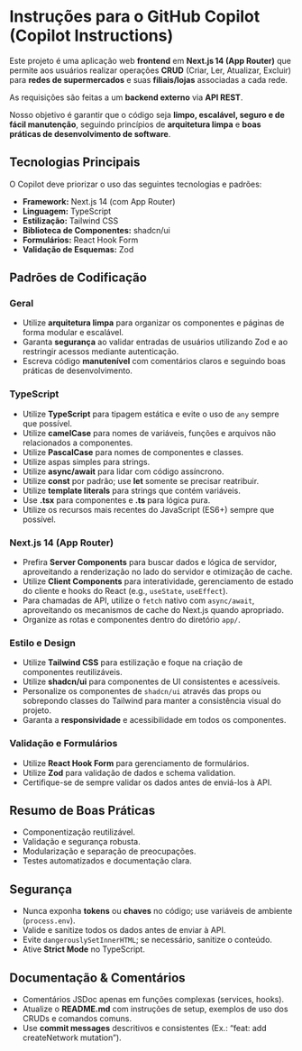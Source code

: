 # Instruções para o GitHub Copilot (Copilot Instructions)

Este projeto é uma aplicação web **frontend** em **Next.js 14 (App Router)** que permite aos usuários realizar operações **CRUD** (Criar, Ler, Atualizar, Excluir) para **redes de supermercados** e suas **filiais/lojas** associadas a cada rede. 

As requisições são feitas a um **backend externo** via **API REST**.  

Nosso objetivo é garantir que o código seja **limpo, escalável, seguro e de fácil manutenção**, seguindo princípios de **arquitetura limpa** e **boas práticas de desenvolvimento de software**.

## Tecnologias Principais

O Copilot deve priorizar o uso das seguintes tecnologias e padrões:

- **Framework:** Next.js 14 (com App Router)
- **Linguagem:** TypeScript
- **Estilização:** Tailwind CSS
- **Biblioteca de Componentes:** shadcn/ui
- **Formulários:** React Hook Form
- **Validação de Esquemas:** Zod

## Padrões de Codificação

### Geral
- Utilize **arquitetura limpa** para organizar os componentes e páginas de forma modular e escalável.
- Garanta **segurança** ao validar entradas de usuários utilizando Zod e ao restringir acessos mediante autenticação.
- Escreva código **manutenível** com comentários claros e seguindo boas práticas de desenvolvimento.

### TypeScript
- Utilize **TypeScript** para tipagem estática e evite o uso de `any` sempre que possível.
- Utilize **camelCase** para nomes de variáveis, funções e arquivos não relacionados a componentes.
- Utilize **PascalCase** para nomes de componentes e classes.
- Utilize aspas simples para strings.
- Utilize **async/await** para lidar com código assíncrono.
- Utilize **const** por padrão; use **let** somente se precisar reatribuir.  
- Utilize **template literals** para strings que contém variáveis.
- Use **.tsx** para componentes e **.ts** para lógica pura.  
- Utilize os recursos mais recentes do JavaScript (ES6+) sempre que possível.

### Next.js 14 (App Router)
- Prefira **Server Components** para buscar dados e lógica de servidor, aproveitando a renderização no lado do servidor e otimização de cache.
- Utilize **Client Components** para interatividade, gerenciamento de estado do cliente e hooks do React (e.g., `useState`, `useEffect`).
- Para chamadas de API, utilize o `fetch` nativo com `async/await`, aproveitando os mecanismos de cache do Next.js quando apropriado.
- Organize as rotas e componentes dentro do diretório `app/`.

### Estilo e Design
- Utilize **Tailwind CSS** para estilização e foque na criação de componentes reutilizáveis.
- Utilize **shadcn/ui** para componentes de UI consistentes e acessíveis.
- Personalize os componentes de `shadcn/ui` através das props ou sobrepondo classes do Tailwind para manter a consistência visual do projeto.
- Garanta a **responsividade** e acessibilidade em todos os componentes.

### Validação e Formulários
- Utilize **React Hook Form** para gerenciamento de formulários.
- Utilize **Zod** para validação de dados e schema validation.
- Certifique-se de sempre validar os dados antes de enviá-los à API.

## Resumo de Boas Práticas
- Componentização reutilizável.
- Validação e segurança robusta.
- Modularização e separação de preocupações.
- Testes automatizados e documentação clara.

## Segurança

- Nunca exponha **tokens** ou **chaves** no código; use variáveis de ambiente (`process.env`).  
- Valide e sanitize todos os dados antes de enviar à API.  
- Evite `dangerouslySetInnerHTML`; se necessário, sanitize o conteúdo.  
- Ative **Strict Mode** no TypeScript.

## Documentação & Comentários

- Comentários JSDoc apenas em funções complexas (services, hooks).  
- Atualize o **README.md** com instruções de setup, exemplos de uso dos CRUDs e comandos comuns.  
- Use **commit messages** descritivos e consistentes (Ex.: “feat: add createNetwork mutation”).